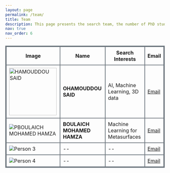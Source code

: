 ```yaml
---
layout: page
permalink: /team/
title: Team
description: This page presents the search team, the number of PhD students, and professionals.
nav: true
nav_order: 6
---
```



<table style="border-collapse: collapse; width: 100%; border: 2px solid #6c757d;">
  <tr>
    <th style="border: 2px solid #6c757d; padding: 8px;">Image</th>
    <th style="border: 2px solid #6c757d; padding: 8px;">Name</th>
    <th style="border: 2px solid #6c757d; padding: 8px;">Search Interests</th>
    <th style="border: 2px solid #6c757d; padding: 8px;">Email</th>
  </tr>
  <tr>
    <td style="border: 2px solid #6c757d; padding: 8px;"><img src="../../assets/img/said.jpg" alt="HAMOUDDOU SAID" width="150"></td>
    <td style="border: 2px solid #6c757d; padding: 8px;"><strong>OHAMOUDDOU SAID</strong></td>
    <td style="border: 2px solid #6c757d; padding: 8px;">AI, Machine Learning, 3D data</td>
    <td style="border: 2px solid #6c757d; padding: 8px;"><a href="mailto:said_ohamouddou1@um5.ac.ma">Email</a></td>
  </tr>
  <tr>
    <td style="border: 2px solid #6c757d; padding: 8px;"><img src="https://via.placeholder.com/150" alt="PBOULAICH MOHAMED HAMZA"></td>
    <td style="border: 2px solid #6c757d; padding: 8px;"><strong>BOULAICH MOHAMED HAMZA</strong></td>
    <td style="border: 2px solid #6c757d; padding: 8px;">Machine Learning for Metasurfaces </td>
    <td style="border: 2px solid #6c757d; padding: 8px;"><a href="mailto:mohamedhamza_boulaich@um5.ac.ma">Email</a></td>
  </tr>
  <tr>
    <td style="border: 2px solid #6c757d; padding: 8px;"><img src="https://via.placeholder.com/150" alt="Person 3"></td>
    <td style="border: 2px solid #6c757d; padding: 8px;">--</td>
    <td style="border: 2px solid #6c757d; padding: 8px;">--</td>
    <td style="border: 2px solid #6c757d; padding: 8px;"><a href="mailto:person3@example.com">Email</a></td>
  </tr>
  <tr>
    <td style="border: 2px solid #6c757d; padding: 8px;"><img src="https://via.placeholder.com/150" alt="Person 4"></td>
    <td style="border: 2px solid #6c757d; padding: 8px;">--</td>
    <td style="border: 2px solid #6c757d; padding: 8px;">--</td>
    <td style="border: 2px solid #6c757d; padding: 8px;"><a href="mailto:person4@example.com">Email</a></td>
  </tr>
</table>


